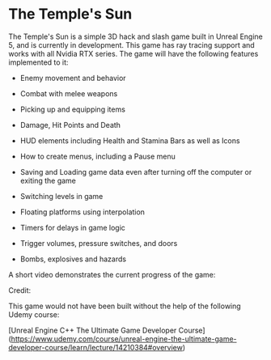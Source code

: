 # The Temple's Sun

The Temple's Sun is a simple 3D hack and slash game built in Unreal Engine 5, and is currently in development. This game has ray tracing support and works with all Nvidia RTX series. The game will have the following features implemented to it: 

* Enemy movement and behavior

* Combat with melee weapons

* Picking up and equipping items

* Damage, Hit Points and Death

* HUD elements including Health and Stamina Bars as well as Icons

* How to create menus, including a Pause menu

* Saving and Loading game data even after turning off the computer or exiting the game

* Switching levels in game

* Floating platforms using interpolation

* Timers for delays in game logic

* Trigger volumes, pressure switches, and doors

* Bombs, explosives and hazards

A short video demonstrates the current progress of the game: 



Credit: 

This game would not have been built without the help of the following Udemy course: 

[Unreal Engine C++ The Ultimate Game Developer Course] (https://www.udemy.com/course/unreal-engine-the-ultimate-game-developer-course/learn/lecture/14210384#overview)


